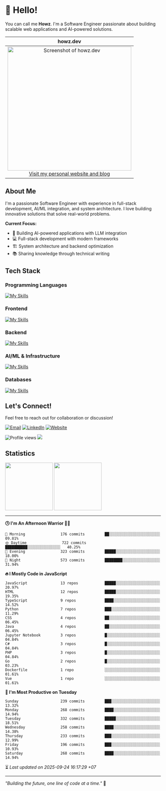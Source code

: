 # 👋 Hello!

You can call me **Howz**. I'm a Software Engineer passionate about building scalable web applications and AI-powered solutions.

|                                                                                                                howz.dev                                                                                                                |
| :------------------------------------------------------------------------------------------------------------------------------------------------------------------------------------------------------------------------------------: |
| <a href="https://howz.dev"><img width="400" alt="Screenshot of howz.dev" src="https://github.com/howznguyen/howz.dev/raw/main/public/assets/images/og.png"></a><br /><a href="https://howz.dev">Visit my personal website and blog</a> |

## About Me

I'm a passionate Software Engineer with experience in full-stack development, AI/ML integration, and system architecture. I love building innovative solutions that solve real-world problems.

**Current Focus:**

- 🚀 Building AI-powered applications with LLM integration
- 💻 Full-stack development with modern frameworks
- 🏗️ System architecture and backend optimization
- 📚 Sharing knowledge through technical writing

## Tech Stack

### Programming Languages

[![My Skills](https://skillicons.dev/icons?i=js,ts,php,py)](https://skillicons.dev)

### Frontend

[![My Skills](https://skillicons.dev/icons?i=react,vue,nextjs,tailwind,bootstrap)](https://skillicons.dev)

### Backend

[![My Skills](https://skillicons.dev/icons?i=laravel,expressjs,nestjs,fastapi)](https://skillicons.dev)

### AI/ML & Infrastructure

[![My Skills](https://skillicons.dev/icons?i=terraform,aws,docker,kubernetes)](https://skillicons.dev)

### Databases

[![My Skills](https://skillicons.dev/icons?i=mysql,postgresql,firebase)](https://skillicons.dev)

## Let's Connect!

Feel free to reach out for collaboration or discussion!

[![Email](https://img.shields.io/badge/Email-me@howznguyen.dev-blue?style=flat&logo=gmail)](mailto:me@howznguyen.dev)
[![LinkedIn](https://img.shields.io/badge/LinkedIn-Connect-blue?style=flat&logo=linkedin)](https://linkedin.com/in/howznguyen)
[![Website](https://img.shields.io/badge/Website-howz.dev-green?style=flat&logo=vercel)](https://howz.dev)

![Profile views](https://komarev.com/ghpvc/?username=howznguyen&color=blue)
![](https://hit.yhype.me/github/profile?user_id=howznguyen)

## Statistics

<div>
  <a href="https://github.com/howznguyen?tab=repositories&q=&type=&language=&sort=stargazers"><img height="154" src="https://github-readme-stats.vercel.app/api?username=howznguyen&show_icons=true&theme=react&count_private=true&hide=contribs" /></a>
  <img height="154" src="https://github-readme-stats.vercel.app/api/top-langs/?username=howznguyen&layout=compact&theme=react&hide=php&langs_count=6" />
</div>

---

<!--START_SECTION:readme-stats-->
**🕒 I'm An Afternoon Warrior 🥷🏻**

```text
🌅 Morning                176 commits         ██░░░░░░░░░░░░░░░░░░░░░░░   09.81%
🌞 Daytime                722 commits         ██████████░░░░░░░░░░░░░░░   40.25%
🌆 Evening                323 commits         █████░░░░░░░░░░░░░░░░░░░░   18.00%
🌙 Night                  573 commits         ████████░░░░░░░░░░░░░░░░░   31.94%
```

**🔥 I Mostly Code in JavaScript**

```text
JavaScript               13 repos            █████░░░░░░░░░░░░░░░░░░░░   20.97%
HTML                     12 repos            █████░░░░░░░░░░░░░░░░░░░░   19.35%
TypeScript               9 repos             ████░░░░░░░░░░░░░░░░░░░░░   14.52%
Python                   7 repos             ███░░░░░░░░░░░░░░░░░░░░░░   11.29%
CSS                      4 repos             ██░░░░░░░░░░░░░░░░░░░░░░░   06.45%
Java                     4 repos             ██░░░░░░░░░░░░░░░░░░░░░░░   06.45%
Jupyter Notebook         3 repos             █░░░░░░░░░░░░░░░░░░░░░░░░   04.84%
C#                       3 repos             █░░░░░░░░░░░░░░░░░░░░░░░░   04.84%
PHP                      3 repos             █░░░░░░░░░░░░░░░░░░░░░░░░   04.84%
Go                       2 repos             █░░░░░░░░░░░░░░░░░░░░░░░░   03.23%
Dockerfile               1 repo              ░░░░░░░░░░░░░░░░░░░░░░░░░   01.61%
Vue                      1 repo              ░░░░░░░░░░░░░░░░░░░░░░░░░   01.61%
```

**📅 I'm Most Productive on Tuesday**

```text
Sunday                   239 commits         ███░░░░░░░░░░░░░░░░░░░░░░   13.32%
Monday                   268 commits         ████░░░░░░░░░░░░░░░░░░░░░   14.94%
Tuesday                  332 commits         █████░░░░░░░░░░░░░░░░░░░░   18.51%
Wednesday                258 commits         ████░░░░░░░░░░░░░░░░░░░░░   14.38%
Thursday                 233 commits         ███░░░░░░░░░░░░░░░░░░░░░░   12.99%
Friday                   196 commits         ███░░░░░░░░░░░░░░░░░░░░░░   10.93%
Saturday                 268 commits         ████░░░░░░░░░░░░░░░░░░░░░   14.94%
```



⏳ *Last updated on 2025-09-24 16:17:29 +07*
<!--END_SECTION:readme-stats-->

---

_"Building the future, one line of code at a time."_ 🚀
